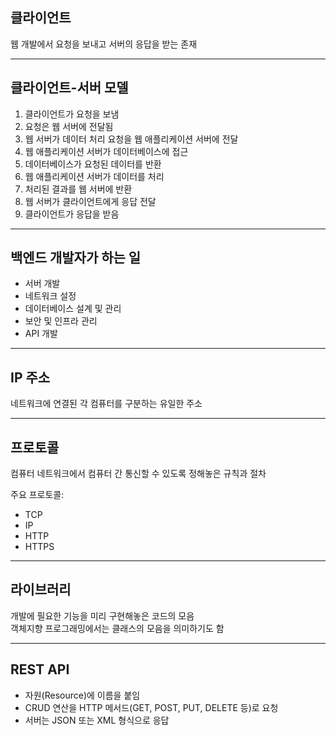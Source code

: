 ## 클라이언트
웹 개발에서 요청을 보내고 서버의 응답을 받는 존재

---

## 클라이언트-서버 모델

1. 클라이언트가 요청을 보냄  
2. 요청은 웹 서버에 전달됨  
3. 웹 서버가 데이터 처리 요청을 웹 애플리케이션 서버에 전달  
4. 웹 애플리케이션 서버가 데이터베이스에 접근  
5. 데이터베이스가 요청된 데이터를 반환  
6. 웹 애플리케이션 서버가 데이터를 처리  
7. 처리된 결과를 웹 서버에 반환  
8. 웹 서버가 클라이언트에게 응답 전달  
9. 클라이언트가 응답을 받음

---

## 백엔드 개발자가 하는 일

- 서버 개발  
- 네트워크 설정  
- 데이터베이스 설계 및 관리  
- 보안 및 인프라 관리  
- API 개발  

---

## IP 주소
네트워크에 연결된 각 컴퓨터를 구분하는 유일한 주소

---

## 프로토콜
컴퓨터 네트워크에서 컴퓨터 간 통신할 수 있도록 정해놓은 규칙과 절차

주요 프로토콜:
- TCP  
- IP  
- HTTP  
- HTTPS  

---

## 라이브러리
개발에 필요한 기능을 미리 구현해놓은 코드의 모음  
객체지향 프로그래밍에서는 클래스의 모음을 의미하기도 함

---

## REST API
- 자원(Resource)에 이름을 붙임  
- CRUD 연산을 HTTP 메서드(GET, POST, PUT, DELETE 등)로 요청  
- 서버는 JSON 또는 XML 형식으로 응답
